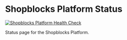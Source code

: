 # Shopblocks Platform Status

[![Shopblocks Platform Health Check](https://github.com/Marcus-Nightingale/shopblocks-status/actions/workflows/main.yml/badge.svg)](https://github.com/Marcus-Nightingale/shopblocks-status/actions/workflows/main.yml)

Status page for the Shopblocks Platform.

